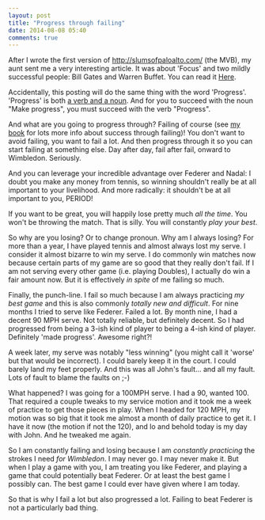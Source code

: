 ```yaml
---
layout: post
title: "Progress through failing"
date: 2014-08-08 05:40
comments: true
---
```


After I wrote the first version of http://slumsofpaloalto.com/ (the MVB), my aunt sent me a very interesting article.
It was about 'Focus' and two mildly successful people: Bill Gates and Warren Buffet.  You can read it <a href="http://qz.com/231907/why-bill-gates-and-warren-buffett-are-so-successful-in-one-word/">Here</a>.

Accidentally, this posting will do the same thing with the word 'Progress'.  'Progress' is both <a href="http://www.google.com/search?q=Progress+definition">a verb and a noun</a>.
And for you to succeed with the noun "Make progress", you must succeed with the verb "Progress".

<!-- more -->

And what are you going to progress through?
Failing of course (see <a href="http://slumsofpaloalto.com/">my book</a> for lots more info about success through failing)!
You don't want to avoid failing, you want to fail a lot.  And then progress through it so you can start failing
at something else.  Day after day, fail after fail, onward to Wimbledon.  Seriously.

And you can leverage your incredible advantage over Federer and Nadal: I doubt you make any money from tennis, so winning
shouldn't really be at all important to your livelihood.  And more radically: it shouldn't be at all important to you, PERIOD!

If you want to be great, you will happily lose pretty much _all the time_.  You won't be throwing the match.  That is silly.
You will constantly _play your best_.

So why are you losing?  Or to change pronoun.  Why am I always losing?  For more than a year, I have played tennis and almost
always lost my serve.  I consider it almost bizarre to win my serve.  I do commonly win matches now because certain parts of
my game are so good that they really don't fail.  If I am not serving every other game (i.e. playing Doubles), I actually do win a
fair amount now.  But it is effectively _in spite_ of me failing so much.

Finally, the punch-line.  I fail so much because I am always practicing _my best game_ and this is also commonly _totally new and
difficult_.  For nine months I tried to serve like Federer.  Failed a lot.  By month nine, I had a decent 90 MPH serve.  Not
totally reliable, but definitely decent.  So I had progressed from being a 3-ish kind of player to being a 4-ish kind of player.
Definitely 'made progress'.  Awesome right?!

A week later, my serve was notably "less winning" (you might call it 'worse' but that would be incorrect).
I could barely keep it in the court.  I could barely land my feet properly.  And this was all John's fault... and all my
fault.  Lots of fault to blame the faults on ;-)

What happened?  I was going for a 100MPH serve.  I had a 90, wanted 100.  That required a couple tweaks to my service motion
and it took me a week of practice to get those pieces in play.  When I headed for 120 MPH, my motion was so big that it
took me almost a month of daily practice to get it.  I have it now (the motion if not the 120), and lo and behold today
is my day with John.  And he tweaked me again.

So I am constantly failing and losing because I am _constantly practicing_ the strokes I need _for Wimbledon_.  I may never
go.  I may never make it.  But when I play a game with you, I am treating you like Federer, and playing a game that could
potentially beat Federer.  Or at least the best game I possibly can.  The best game I could ever have given where I am today.

So that is why I fail a lot but also progressed a lot.  Failing to beat Federer is not a particularly bad thing.







